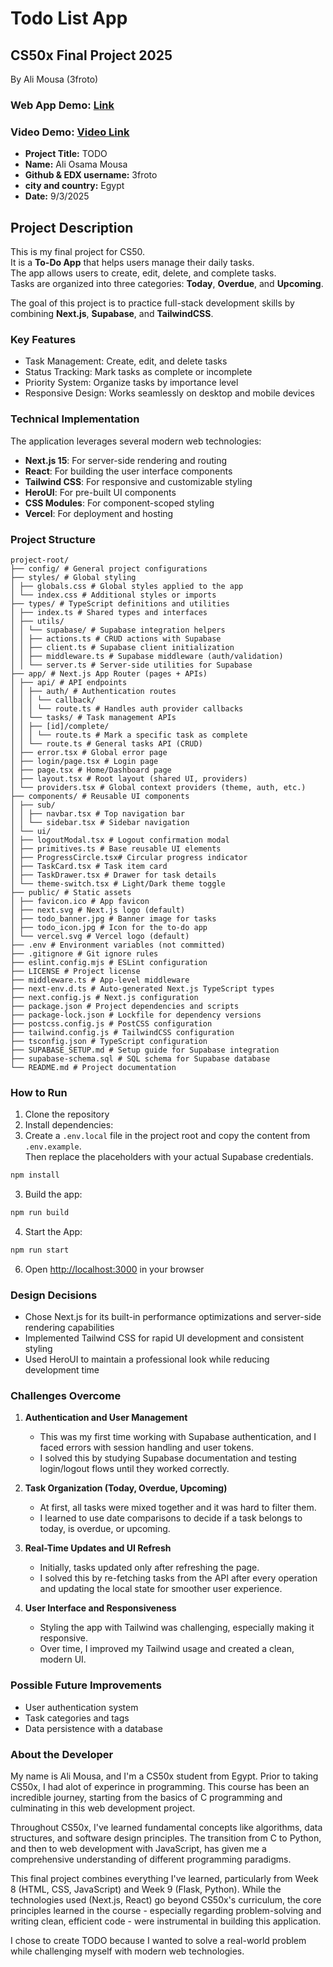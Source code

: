 # Todo List App

## CS50x Final Project 2025

By Ali Mousa (3froto)
### Web App Demo: [Link](https://todo-online-6om5.vercel.app)
### Video Demo: [Video Link](https://youtu.be/5DZdLwRXqNc)
- **Project Title:** TODO
- **Name:** Ali Osama Mousa
- **Github & EDX username:** 3froto
- **city and country:** Egypt
- **Date:** 9/3/2025

## Project Description

This is my final project for CS50.  
It is a **To-Do App** that helps users manage their daily tasks.  
The app allows users to create, edit, delete, and complete tasks.  
Tasks are organized into three categories: **Today**, **Overdue**, and **Upcoming**.  

The goal of this project is to practice full-stack development skills by combining **Next.js**, **Supabase**, and **TailwindCSS**.

### Key Features

- Task Management: Create, edit, and delete tasks
- Status Tracking: Mark tasks as complete or incomplete
- Priority System: Organize tasks by importance level
- Responsive Design: Works seamlessly on desktop and mobile devices

### Technical Implementation

The application leverages several modern web technologies:

- **Next.js 15**: For server-side rendering and routing
- **React**: For building the user interface components
- **Tailwind CSS**: For responsive and customizable styling
- **HeroUI**: For pre-built UI components
- **CSS Modules**: For component-scoped styling
- **Vercel**: For deployment and hosting

### Project Structure

```
project-root/
├── config/ # General project configurations
├── styles/ # Global styling
│ ├── globals.css # Global styles applied to the app
│ └── index.css # Additional styles or imports
├── types/ # TypeScript definitions and utilities
│ ├── index.ts # Shared types and interfaces
│ ├── utils/
│ │ └── supabase/ # Supabase integration helpers
│ │ ├── actions.ts # CRUD actions with Supabase
│ │ ├── client.ts # Supabase client initialization
│ │ ├── middleware.ts # Supabase middleware (auth/validation)
│ │ └── server.ts # Server-side utilities for Supabase
├── app/ # Next.js App Router (pages + APIs)
│ ├── api/ # API endpoints
│ │ ├── auth/ # Authentication routes
│ │ │ └── callback/
│ │ │ └── route.ts # Handles auth provider callbacks
│ │ └── tasks/ # Task management APIs
│ │ ├── [id]/complete/
│ │ │ └── route.ts # Mark a specific task as complete
│ │ └── route.ts # General tasks API (CRUD)
│ ├── error.tsx # Global error page
│ ├── login/page.tsx # Login page
│ ├── page.tsx # Home/Dashboard page
│ ├── layout.tsx # Root layout (shared UI, providers)
│ └── providers.tsx # Global context providers (theme, auth, etc.)
├── components/ # Reusable UI components
│ ├── sub/
│ │ ├── navbar.tsx # Top navigation bar
│ │ └── sidebar.tsx # Sidebar navigation
│ └── ui/
│ ├── logoutModal.tsx # Logout confirmation modal
│ ├── primitives.ts # Base reusable UI elements
│ ├── ProgressCircle.tsx# Circular progress indicator
│ ├── TaskCard.tsx # Task item card
│ ├── TaskDrawer.tsx # Drawer for task details
│ └── theme-switch.tsx # Light/Dark theme toggle
├── public/ # Static assets
│ ├── favicon.ico # App favicon
│ ├── next.svg # Next.js logo (default)
│ ├── todo_banner.jpg # Banner image for tasks
│ ├── todo_icon.jpg # Icon for the to-do app
│ └── vercel.svg # Vercel logo (default)
├── .env # Environment variables (not committed)
├── .gitignore # Git ignore rules
├── eslint.config.mjs # ESLint configuration
├── LICENSE # Project license
├── middleware.ts # App-level middleware
├── next-env.d.ts # Auto-generated Next.js TypeScript types
├── next.config.js # Next.js configuration
├── package.json # Project dependencies and scripts
├── package-lock.json # Lockfile for dependency versions
├── postcss.config.js # PostCSS configuration
├── tailwind.config.js # TailwindCSS configuration
├── tsconfig.json # TypeScript configuration
├── SUPABASE_SETUP.md # Setup guide for Supabase integration
├── supabase-schema.sql # SQL schema for Supabase database
└── README.md # Project documentation
```

### How to Run

1. Clone the repository
2. Install dependencies:
3. Create a `.env.local` file in the project root and copy the content from `.env.example`.  
   Then replace the placeholders with your actual Supabase credentials.
   
```bash
npm install
```

3. Build the app:

```bash
npm run build
```

4. Start the App:

```bash
npm run start
```

6. Open [http://localhost:3000](http://localhost:3000) in your browser

### Design Decisions

- Chose Next.js for its built-in performance optimizations and server-side rendering capabilities
- Implemented Tailwind CSS for rapid UI development and consistent styling
- Used HeroUI to maintain a professional look while reducing development time

### Challenges Overcome

1. **Authentication and User Management**
   - This was my first time working with Supabase authentication, and I faced errors with session handling and user tokens.  
   - I solved this by studying Supabase documentation and testing login/logout flows until they worked correctly.  

2. **Task Organization (Today, Overdue, Upcoming)**
   - At first, all tasks were mixed together and it was hard to filter them.  
   - I learned to use date comparisons to decide if a task belongs to today, is overdue, or upcoming.  

3. **Real-Time Updates and UI Refresh**
   - Initially, tasks updated only after refreshing the page.  
   - I solved this by re-fetching tasks from the API after every operation and updating the local state for smoother user experience.  

4. **User Interface and Responsiveness**
   - Styling the app with Tailwind was challenging, especially making it responsive.  
   - Over time, I improved my Tailwind usage and created a clean, modern UI.

### Possible Future Improvements

- User authentication system
- Task categories and tags
- Data persistence with a database

### About the Developer

My name is Ali Mousa, and I'm a CS50x student from Egypt. Prior to taking CS50x, I had alot of experince in programming. This course has been an incredible journey, starting from the basics of C programming and culminating in this web development project.

Throughout CS50x, I've learned fundamental concepts like algorithms, data structures, and software design principles. The transition from C to Python, and then to web development with JavaScript, has given me a comprehensive understanding of different programming paradigms.

This final project combines everything I've learned, particularly from Week 8 (HTML, CSS, JavaScript) and Week 9 (Flask, Python). While the technologies used (Next.js, React) go beyond CS50x's curriculum, the core principles learned in the course - especially regarding problem-solving and writing clean, efficient code - were instrumental in building this application.

I chose to create TODO because I wanted to solve a real-world problem while challenging myself with modern web technologies.



